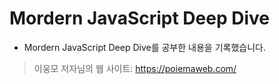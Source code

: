 # Mordern JavaScript Deep Dive

- Mordern JavaScript Deep Dive를 공부한 내용을 기록했습니다.

> 이웅모 저자님의 웹 사이트: <https://poiemaweb.com/>
